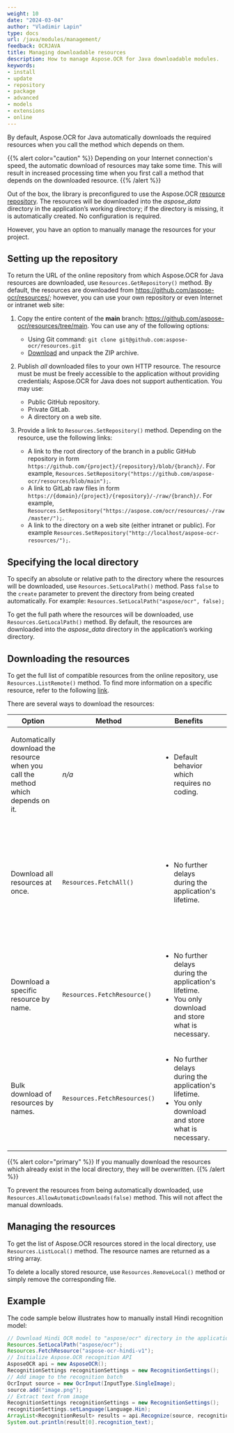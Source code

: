```yaml
---
weight: 10
date: "2024-03-04"
author: "Vladimir Lapin"
type: docs
url: /java/modules/management/
feedback: OCRJAVA
title: Managing downloadable resources
description: How to manage Aspose.OCR for Java downloadable modules.
keywords:
- install
- update
- repository
- package
- advanced
- models
- extensions
- online
---
```


By default, Aspose.OCR for Java automatically downloads the required resources when you call the method which depends on them.

{{% alert color="caution" %}} 
Depending on your Internet connection's speed, the automatic download of resources may take some time. This will result in increased processing time when you first call a method that depends on the downloaded resource.
{{% /alert %}}

Out of the box, the library is preconfigured to use the Aspose.OCR [resource repository](https://github.com/aspose-ocr/resources). The resources will be downloaded into the _aspose_data_ directory in the application’s working directory; if the directory is missing, it is automatically created. No configuration is required.

However, you have an option to manually manage the resources for your project.

## Setting up the repository

To return the URL of the online repository from which Aspose.OCR for Java resources are downloaded, use `Resources.GetRepository()` method. By default, the resources are downloaded from https://github.com/aspose-ocr/resources/; however, you can use your own repository or even Internet or intranet web site:

1. Copy the entire content of the **main** branch: https://github.com/aspose-ocr/resources/tree/main. You can use any of the following options:

    - Using Git command: `git clone git@github.com:aspose-ocr/resources.git`
    - [Download](https://github.com/aspose-ocr/resources/archive/refs/heads/main.zip) and unpack the ZIP archive.

2. Publish _all_ downloaded files to your own HTTP resource. The resource must be must be freely accessible to the application without providing credentials; Aspose.OCR for Java does not support authentication. You may use:

    - Public GitHub repository.
    - Private GitLab.
    - A directory on a web site.

3. Provide a link to `Resources.SetRepository()` method. Depending on the resource, use the following links:

    - A link to the root directory of the branch in a public GitHub repository in form `https://github.com/{project}/{repository}/blob/{branch}/`. For example, `Resources.SetRepository("https://github.com/aspose-ocr/resources/blob/main");`.
    - A link to GitLab raw files in form `https://{domain}/{project}/{repository}/-/raw/{branch}/`. For example, `Resources.SetRepository("https://aspose.com/ocr/resources/-/raw/master/");`.
    - A link to the directory on a web site (either intranet or public). For example `Resources.SetRepository("http://localhost/aspose-ocr-resources/");`.

## Specifying the local directory

To specify an absolute or relative path to the directory where the resources will be downloaded, use `Resources.SetLocalPath()` method. Pass `false` to the `create` parameter to prevent the directory from being created automatically. For example: `Resources.SetLocalPath("aspose/ocr", false);`

To get the full path where the resources will be downloaded, use `Resources.GetLocalPath()` method. By default, the resources are downloaded into the _aspose_data_ directory in the application’s working directory.

## Downloading the resources

To get the full list of compatible resources from the online repository, use `Resources.ListRemote()` method. To find more information on a specific resource, refer to the following [link](https://github.com/aspose-ocr/resources/blob/main/README.md#resources).

There are several ways to download the resources:

Option | Method | Benefits | Drawbacks
------ | ------ | -------- | ---------
Automatically download the resource when you call the method which depends on it. | _n/a_ | <ul><li>Default behavior which requires no coding.</li></ul> | <ul><li>Increased processing time when you first call a method that depends on the downloaded resource.</li></ul>
Download all resources at once. | `Resources.FetchAll()` | <ul><li>No further delays during the application's lifetime.</li></ul> | <ul><li>Downloading all resource files may take a long time.</li><li>Unnecessary (unused) resources will consume network traffic and disk space.</li></ul>
Download a specific resource by name. | `Resources.FetchResource()` | <ul><li>No further delays during the application's lifetime.</li><li>You only download and store what is necessary.</li></ul> | <ul><li>You have to manually maintain the required resources.</li></ul>
Bulk download of resources by names. | `Resources.FetchResources()` | <ul><li>No further delays during the application's lifetime.</li><li>You only download and store what is necessary.</li></ul> | <ul><li>You have to manually maintain the required resources.</li></ul>

{{% alert color="primary" %}} 
If you manually download the resources which already exist in the local directory, they will be overwritten.
{{% /alert %}}

To prevent the resources from being automatically downloaded, use `Resources.AllowAutomaticDownloads(false)` method. This will not affect the manual downloads.

## Managing the resources

To get the list of Aspose.OCR resources stored in the local directory, use `Resources.ListLocal()` method. The resource names are returned as a string array.

To delete a locally stored resource, use `Resources.RemoveLocal()` method or simply remove the corresponding file.

## Example

The code sample below illustrates how to manually install Hindi recognition model:

```java
// Download Hindi OCR model to "aspose/ocr" directory in the application working directory
Resources.SetLocalPath("aspose/ocr");
Resources.FetchResource("aspose-ocr-hindi-v1");
// Initialize Aspose.OCR recognition API
AsposeOCR api = new AsposeOCR();
RecognitionSettings recognitionSettings = new RecognitionSettings();
// Add image to the recognition batch
OcrInput source = new OcrInput(InputType.SingleImage);
source.add("image.png");
// Extract text from image
RecognitionSettings recognitionSettings = new RecognitionSettings();
recognitionSettings.setLanguage(Language.Hin);
ArrayList<RecognitionResult> results = api.Recognize(source, recognitionSettings);
System.out.println(result[0].recognition_text);
```
